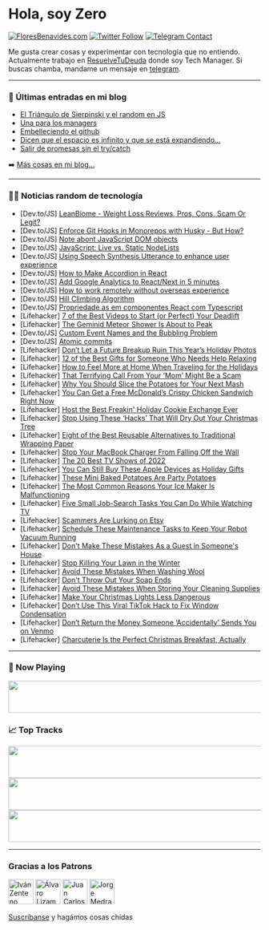 # Hola, soy Zero

[![FloresBenavides.com](https://img.shields.io/website?down_message=oops&label=MiBlog&style=for-the-badge&up_message=online&url=https%3A%2F%2Ffloresbenavides.com)](https://floresbenavides.com) [![Twitter Follow](https://img.shields.io/twitter/follow/ZeroDragon?color=%231DA1F2&label=Follow&logo=twitter&logoColor=ffffff&style=for-the-badge)](https://twitter.com/zerodragon) [![Telegram Contact](https://img.shields.io/badge/escr%C3%ADbeme-ZeroDragon-%2326A5E4?style=for-the-badge&logo=telegram)](https://t.me/zerodragon)

Me gusta crear cosas y experimentar con tecnología que no entiendo.
Actualmente trabajo en [ResuelveTuDeuda](http://github.com/resuelve) donde soy Tech Manager.
Si buscas chamba, mandame un mensaje en [telegram](https://t.me/zerodragon).

---

### 📕 Últimas entradas en mi blog
<!-- BLOG-POST-LIST:START -->
- [El Triángulo de Sierpinski y el random en JS](https://floresbenavides.com/el-triangulo-de-sierpinski-y-el-random-en-js/)
- [Una para los managers](https://floresbenavides.com/una-para-los-managers/)
- [Embelleciendo el github](https://floresbenavides.com/embelleciendo-el-github/)
- [Dicen que el espacio es infinito y que se está expandiendo…](https://floresbenavides.com/dicen-que-el-espacio-es-infinito-y-que-se-esta-expandiendo/)
- [Salir de promesas sin el try/catch](https://floresbenavides.com/salir-de-promesas-sin-el-try-catch/)
<!-- BLOG-POST-LIST:END -->

➡️ [Más cosas en mi blog...](https://floresbenavides.com)

---

### 👨‍💻 Noticias random de tecnología
<!-- TECH-POSTS:START -->
- [Dev.to/JS] [LeanBiome - Weight Loss Reviews, Pros, Cons, Scam Or Legit?](https://dev.to/leanbiomebuys/leanbiome-weight-loss-reviews-pros-cons-scam-or-legit-1ih9)
- [Dev.to/JS] [Enforce Git Hooks in Monorepos with Husky - But How?](https://dev.to/mimafogeus2/enforce-git-hooks-in-monorepos-with-husky-but-how-3fma)
- [Dev.to/JS] [Note abont JavaScript DOM objects](https://dev.to/moogoo78/note-abont-javascript-dom-objects-118o)
- [Dev.to/JS] [JavaScript: Live vs. Static NodeLists](https://dev.to/moogoo78/javascript-live-vs-static-nodelists-367f)
- [Dev.to/JS] [Using Speech Synthesis Utterance to enhance user experience](https://dev.to/covelitein/using-speech-synthesis-utterance-to-enhance-user-experience-1e7o)
- [Dev.to/JS] [How to Make Accordion in React](https://dev.to/reactjsguru/how-to-make-accordion-in-react-1nb0)
- [Dev.to/JS] [Add Google Analytics to React/Next in 5 minutes](https://dev.to/leduc1901/add-google-analytics-to-reactnext-in-5-minutes-fbb)
- [Dev.to/JS] [How to work remotely without overseas experience](https://dev.to/jay325k/how-to-work-remotely-without-overseas-experience-18ln)
- [Dev.to/JS] [Hill Climbing Algorithm](https://dev.to/rmion/hill-climbing-algorithm-278a)
- [Dev.to/JS] [Propriedade as em componentes React com Typescript](https://dev.to/guiselair/propriedade-as-em-componentes-react-com-typescript-3p8a)
- [Lifehacker] [7 of the Best Videos to Start &lpar;or Perfect&rpar; Your Deadlift](https://lifehacker.com/7-of-the-best-videos-to-start-or-perfect-your-deadlif-1849884715)
- [Lifehacker] [The Geminid Meteor Shower Is About to Peak](https://lifehacker.com/the-geminid-meteor-shower-is-about-to-peak-1849884314)
- [Dev.to/JS] [Custom Event Names and the Bubbling Problem](https://dev.to/claviska/custom-event-names-and-the-bubbling-problem-d3)
- [Dev.to/JS] [Atomic commits](https://dev.to/rafinhadev/atomic-commits-2dcj)
- [Lifehacker] [Don’t Let a Future Breakup Ruin This Year’s Holiday Photos](https://lifehacker.com/don-t-let-a-future-breakup-ruin-this-year-s-holiday-pho-1849883978)
- [Lifehacker] [12 of the Best Gifts for Someone Who Needs Help Relaxing](https://lifehacker.com/12-of-the-best-gifts-for-someone-who-needs-help-relaxin-1849883700)
- [Lifehacker] [How to Feel More at Home When Traveling for the Holidays](https://lifehacker.com/how-to-feel-more-at-home-when-traveling-for-the-holiday-1849882815)
- [Lifehacker] [That Terrifying Call From Your ‘Mom’ Might Be a Scam](https://lifehacker.com/that-terrifying-call-from-your-mom-might-be-a-scam-1849883646)
- [Lifehacker] [Why You Should Slice the Potatoes for Your Next Mash](https://lifehacker.com/why-you-should-slice-the-potatoes-for-your-next-mash-1849883620)
- [Lifehacker] [You Can Get a Free McDonald’s Crispy Chicken Sandwich Right Now](https://lifehacker.com/you-can-get-a-free-mcdonald-s-crispy-chicken-sandwich-r-1849883072)
- [Lifehacker] [Host the Best Freakin&#39; Holiday Cookie Exchange Ever](https://lifehacker.com/host-the-best-freakin-holiday-cookie-exchange-ever-1849883109)
- [Lifehacker] [Stop Using These ‘Hacks’ That Will Dry Out Your Christmas Tree](https://lifehacker.com/stop-using-these-hacks-that-will-kill-your-christmas-1849883207)
- [Lifehacker] [Eight of the Best Reusable Alternatives to Traditional Wrapping Paper](https://lifehacker.com/eight-of-the-best-reusable-alternatives-to-traditional-1849881129)
- [Lifehacker] [Stop Your MacBook Charger From Falling Off the Wall](https://lifehacker.com/stop-your-macbook-charger-from-falling-off-the-wall-1849882528)
- [Lifehacker] [The 20 Best TV Shows of 2022](https://lifehacker.com/the-20-best-tv-shows-of-2022-1849880017)
- [Lifehacker] [You Can Still Buy These Apple Devices as Holiday Gifts](https://lifehacker.com/you-can-still-buy-these-apple-devices-as-holiday-gifts-1849878232)
- [Lifehacker] [These Mini Baked Potatoes Are Party Potatoes](https://lifehacker.com/these-mini-baked-potatoes-are-party-potatoes-1849882015)
- [Lifehacker] [The Most Common Reasons Your Ice Maker Is Malfunctioning](https://lifehacker.com/the-most-common-reasons-your-ice-maker-is-malfunctionin-1849881088)
- [Lifehacker] [Five Small Job-Search Tasks You Can Do While Watching TV](https://lifehacker.com/five-small-job-search-tasks-you-can-do-while-watching-t-1849871421)
- [Lifehacker] [Scammers Are Lurking on Etsy](https://lifehacker.com/scammers-are-lurking-on-etsy-1849877094)
- [Lifehacker] [Schedule These Maintenance Tasks to Keep Your Robot Vacuum Running](https://lifehacker.com/schedule-these-maintenance-tasks-to-keep-your-robot-vac-1849880400)
- [Lifehacker] [Don&#39;t Make These Mistakes As a Guest in Someone&#39;s House](https://lifehacker.com/dont-make-these-mistakes-as-a-guest-in-someones-house-1849874682)
- [Lifehacker] [Stop Killing Your Lawn in the Winter](https://lifehacker.com/stop-killing-your-lawn-in-the-winter-1849874688)
- [Lifehacker] [Avoid These Mistakes When Washing Wool](https://lifehacker.com/avoid-these-mistakes-when-washing-wool-1849874701)
- [Lifehacker] [Don&#39;t Throw Out Your Soap Ends](https://lifehacker.com/dont-throw-out-your-soap-ends-1849874946)
- [Lifehacker] [Avoid These Mistakes When Storing Your Cleaning Supplies](https://lifehacker.com/avoid-these-mistakes-when-storing-your-cleaning-supplie-1849874964)
- [Lifehacker] [Make Your Christmas Lights Less Dangerous](https://lifehacker.com/make-your-christmas-lights-less-dangerous-1849874988)
- [Lifehacker] [Don’t Use This Viral TikTok Hack to Fix Window Condensation](https://lifehacker.com/don-t-use-this-viral-tiktok-hack-to-fix-window-condensa-1849877089)
- [Lifehacker] [Don’t Return the Money Someone ‘Accidentally’ Sends You on Venmo](https://lifehacker.com/don-t-return-the-money-someone-accidentally-sends-you-1849876552)
- [Lifehacker] [Charcuterie Is the Perfect Christmas Breakfast, Actually](https://lifehacker.com/charcuterie-is-the-perfect-christmas-breakfast-actuall-1849876608)<!-- TECH-POSTS:END -->

---

### 🎵 Now Playing
<a href="https://spotify-now-playing-dun.vercel.app/now-playing?open"><img src="https://spotify-now-playing-dun.vercel.app/now-playing" width="540" height="64"></a>

### 📈 Top Tracks
<a href="https://spotify-now-playing-dun.vercel.app/top-tracks?i=1&open"><img src="https://spotify-now-playing-dun.vercel.app/top-tracks?i=1" width="540" height="64"></a>
<a href="https://spotify-now-playing-dun.vercel.app/top-tracks?i=2&open"><img src="https://spotify-now-playing-dun.vercel.app/top-tracks?i=2" width="540" height="64"></a>
<a href="https://spotify-now-playing-dun.vercel.app/top-tracks?i=3&open"><img src="https://spotify-now-playing-dun.vercel.app/top-tracks?i=3" width="540" height="64"></a>

---

### Gracias a los Patrons
[<img src="https://avatars.githubusercontent.com/u/243380?v=4" alt="Iván Zenteno" width="50px">](https://github.com/k001) [<img src="https://avatars.githubusercontent.com/u/19955639?v=4" alt="Álvaro Lizama" width="50px">](https://github.com/alvarolizama) [<img src="https://avatars.githubusercontent.com/u/2718753?v=4" alt="Juan Carlos Ruiz" width="50px">](https://github.com/JuanCrg90) [<img src="https://avatars.githubusercontent.com/u/37025?v=4" alt="Jorge Medrano" width="50px">](https://github.com/h1pp1e) 

[Suscríbanse](https://www.patreon.com/zerodragon) y hagámos cosas chidas
